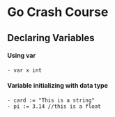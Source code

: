 # Go Crash Course

## Declaring Variables
#### Using var
    - var x int
#### Variable initializing with data type
    - card := "This is a string"
    - pi := 3.14 //this is a float
